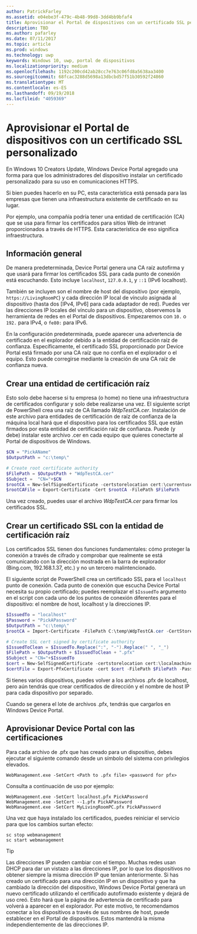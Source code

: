 ```yaml
---
author: PatrickFarley
ms.assetid: e04ebe3f-479c-4b48-99d8-3dd4bb9bfaf4
title: Aprovisionar el Portal de dispositivos con un certificado SSL personalizado
description: TBD
ms.author: pafarley
ms.date: 07/11/2017
ms.topic: article
ms.prod: windows
ms.technology: uwp
keywords: Windows 10, uwp, portal de dispositivos
ms.localizationpriority: medium
ms.openlocfilehash: 1192c200cd42ab28cc7e763c06fd8a5638aa3400
ms.sourcegitcommit: 68fcac3288d5698a13dbcbd57f51b30592f24860
ms.translationtype: MT
ms.contentlocale: es-ES
ms.lasthandoff: 09/19/2018
ms.locfileid: "4059369"
---
```

# <a name="provision-device-portal-with-a-custom-ssl-certificate"></a>Aprovisionar el Portal de dispositivos con un certificado SSL personalizado
En Windows 10 Creators Update, Windows Device Portal agregado una forma para que los administradores del dispositivo instalar un certificado personalizado para su uso en comunicaciones HTTPS. 

Si bien puedes hacerlo en su PC, esta característica está pensada para las empresas que tienen una infraestructura existente de certificado en su lugar.  

Por ejemplo, una compañía podría tener una entidad de certificación (CA) que se usa para firmar los certificados para sitios Web de intranet proporcionados a través de HTTPS. Esta característica de eso significa infraestructura. 

## <a name="overview"></a>Información general
De manera predeterminada, Device Portal genera una CA raíz autofirma y que usará para firmar los certificados SSL para cada punto de conexión está escuchando. Esto incluye `localhost`, `127.0.0.1`, y `::1` (IPv6 localhost).

También se incluyen son el nombre de host del dispositivo (por ejemplo, `https://LivingRoomPC`) y cada dirección IP local de vínculo asignada al dispositivo (hasta dos [IPv4, IPv6] para cada adaptador de red). Puedes ver las direcciones IP locales del vínculo para un dispositivo, observemos la herramienta de redes en el Portal de dispositivos. Empezaremos con `10.` o `192.` para IPv4, o `fe80:` para IPv6. 

En la configuración predeterminada, puede aparecer una advertencia de certificado en el explorador debido a la entidad de certificación raíz de confianza. Específicamente, el certificado SSL proporcionado por Device Portal está firmado por una CA raíz que no confía en el explorador o el equipo. Esto puede corregirse mediante la creación de una CA raíz de confianza nueva.

## <a name="create-a-root-ca"></a>Crear una entidad de certificación raíz

Esto solo debe hacerse si tu empresa (o home) no tiene una infraestructura de certificados configurar y solo debe realizarse una vez. El siguiente script de PowerShell crea una raíz de CA llamado _WdpTestCA.cer_. Instalación de este archivo para entidades de certificación de raíz de confianza de la máquina local hará que el dispositivo para los certificados SSL que están firmados por esta entidad de certificación raíz de confianza. Puede (y debe) instalar este archivo .cer en cada equipo que quieres conectarte al Portal de dispositivos de Windows.  

```PowerShell
$CN = "PickAName"
$OutputPath = "c:\temp\"

# Create root certificate authority
$FilePath = $OutputPath + "WdpTestCA.cer"
$Subject =  "CN="+$CN
$rootCA = New-SelfSignedCertificate -certstorelocation cert:\currentuser\my -Subject $Subject -HashAlgorithm "SHA512" -KeyUsage CertSign,CRLSign
$rootCAFile = Export-Certificate -Cert $rootCA -FilePath $FilePath
```

Una vez creado, puedes usar el archivo _WdpTestCA.cer_ para firmar los certificados SSL. 

## <a name="create-an-ssl-certificate-with-the-root-ca"></a>Crear un certificado SSL con la entidad de certificación raíz

Los certificados SSL tienen dos funciones fundamentales: cómo proteger la conexión a través de cifrado y comprobar que realmente se está comunicando con la dirección mostrada en la barra de explorador (Bing.com, 192.168.1.37, etc.) y no un tercero malintencionado.

El siguiente script de PowerShell crea un certificado SSL para el `localhost` punto de conexión. Cada punto de conexión que escucha Device Portal necesita su propio certificado; puedes reemplazar el `$IssuedTo` argumento en el script con cada uno de los puntos de conexión diferentes para el dispositivo: el nombre de host, localhost y la direcciones IP.

```PowerShell
$IssuedTo = "localhost"
$Password = "PickAPassword"
$OutputPath = "c:\temp\"
$rootCA = Import-Certificate -FilePath C:\temp\WdpTestCA.cer -CertStoreLocation Cert:\CurrentUser\My\

# Create SSL cert signed by certificate authority
$IssuedToClean = $IssuedTo.Replace(":", "-").Replace(" ", "_")
$FilePath = $OutputPath + $IssuedToClean + ".pfx"
$Subject = "CN="+$IssuedTo
$cert = New-SelfSignedCertificate -certstorelocation cert:\localmachine\my -Subject $Subject -DnsName $IssuedTo -Signer $rootCA -HashAlgorithm "SHA512"
$certFile = Export-PfxCertificate -cert $cert -FilePath $FilePath -Password (ConvertTo-SecureString -String $Password -Force -AsPlainText)
```

Si tienes varios dispositivos, puedes volver a los archivos .pfx de localhost, pero aún tendrás que crear certificados de dirección y el nombre de host IP para cada dispositivo por separado.

Cuando se genera el lote de archivos .pfx, tendrás que cargarlos en Windows Device Portal. 

## <a name="provision-device-portal-with-the-certifications"></a>Aprovisionar Device Portal con las certificaciones

Para cada archivo de .pfx que has creado para un dispositivo, debes ejecutar el siguiente comando desde un símbolo del sistema con privilegios elevados.

```
WebManagement.exe -SetCert <Path to .pfx file> <password for pfx> 
```

Consulta a continuación de uso por ejemplo:
```
WebManagement.exe -SetCert localhost.pfx PickAPassword
WebManagement.exe -SetCert --1.pfx PickAPassword
WebManagement.exe -SetCert MyLivingRoomPC.pfx PickAPassword
```

Una vez que haya instalado los certificados, puedes reiniciar el servicio para que los cambios surtan efecto:

```
sc stop webmanagement
sc start webmanagement
```

> [!TIP]
> Las direcciones IP pueden cambiar con el tiempo.
Muchas redes usan DHCP para dar un vistazo a las direcciones IP, por lo que los dispositivos no obtener siempre la misma dirección IP que tenían anteriormente. Si has creado un certificado para una dirección IP en un dispositivo y que ha cambiado la dirección del dispositivo, Windows Device Portal generará un nuevo certificado utilizando el certificado autofirmado existente y dejará de uso creó. Esto hará que la página de advertencia de certificado para volverá a aparecer en el explorador. Por este motivo, te recomendamos conectar a los dispositivos a través de sus nombres de host, puede establecer en el Portal de dispositivos. Estos mantendrá la misma independientemente de las direcciones IP.
